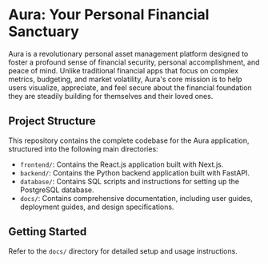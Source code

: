 # Aura: Your Personal Financial Sanctuary

Aura is a revolutionary personal asset management platform designed to foster a profound sense of financial security, personal accomplishment, and peace of mind. Unlike traditional financial apps that focus on complex metrics, budgeting, and market volatility, Aura's core mission is to help users visualize, appreciate, and feel secure about the financial foundation they are steadily building for themselves and their loved ones.

## Project Structure

This repository contains the complete codebase for the Aura application, structured into the following main directories:

- `frontend/`: Contains the React.js application built with Next.js.
- `backend/`: Contains the Python backend application built with FastAPI.
- `database/`: Contains SQL scripts and instructions for setting up the PostgreSQL database.
- `docs/`: Contains comprehensive documentation, including user guides, deployment guides, and design specifications.

## Getting Started

Refer to the `docs/` directory for detailed setup and usage instructions.


